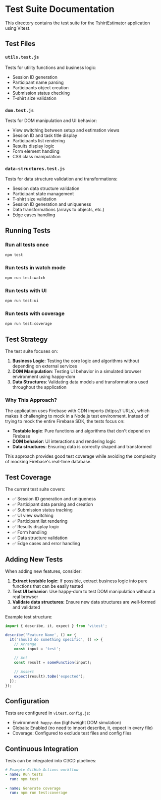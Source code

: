 # Test Suite Documentation

This directory contains the test suite for the TshirtEstimator application using Vitest.

## Test Files

### `utils.test.js`
Tests for utility functions and business logic:
- Session ID generation
- Participant name parsing
- Participants object creation
- Submission status checking
- T-shirt size validation

### `dom.test.js`
Tests for DOM manipulation and UI behavior:
- View switching between setup and estimation views
- Session ID and task title display
- Participants list rendering
- Results display logic
- Form element handling
- CSS class manipulation

### `data-structures.test.js`
Tests for data structure validation and transformations:
- Session data structure validation
- Participant state management
- T-shirt size validation
- Session ID generation and uniqueness
- Data transformations (arrays to objects, etc.)
- Edge cases handling

## Running Tests

### Run all tests once
```bash
npm test
```

### Run tests in watch mode
```bash
npm run test:watch
```

### Run tests with UI
```bash
npm run test:ui
```

### Run tests with coverage
```bash
npm run test:coverage
```

## Test Strategy

The test suite focuses on:

1. **Business Logic**: Testing the core logic and algorithms without depending on external services
2. **DOM Manipulation**: Testing UI behavior in a simulated browser environment using happy-dom
3. **Data Structures**: Validating data models and transformations used throughout the application

### Why This Approach?

The application uses Firebase with CDN imports (https:// URLs), which makes it challenging to mock in a Node.js test environment. Instead of trying to mock the entire Firebase SDK, the tests focus on:

- **Testable logic**: Pure functions and algorithms that don't depend on Firebase
- **DOM behavior**: UI interactions and rendering logic
- **Data structures**: Ensuring data is correctly shaped and transformed

This approach provides good test coverage while avoiding the complexity of mocking Firebase's real-time database.

## Test Coverage

The current test suite covers:
- ✅ Session ID generation and uniqueness
- ✅ Participant data parsing and creation
- ✅ Submission status tracking
- ✅ UI view switching
- ✅ Participant list rendering
- ✅ Results display logic
- ✅ Form handling
- ✅ Data structure validation
- ✅ Edge cases and error handling

## Adding New Tests

When adding new features, consider:

1. **Extract testable logic**: If possible, extract business logic into pure functions that can be easily tested
2. **Test UI behavior**: Use happy-dom to test DOM manipulation without a real browser
3. **Validate data structures**: Ensure new data structures are well-formed and validated

Example test structure:

```javascript
import { describe, it, expect } from 'vitest';

describe('Feature Name', () => {
  it('should do something specific', () => {
    // Arrange
    const input = 'test';
    
    // Act
    const result = someFunction(input);
    
    // Assert
    expect(result).toBe('expected');
  });
});
```

## Configuration

Tests are configured in `vitest.config.js`:
- Environment: `happy-dom` (lightweight DOM simulation)
- Globals: Enabled (no need to import describe, it, expect in every file)
- Coverage: Configured to exclude test files and config files

## Continuous Integration

Tests can be integrated into CI/CD pipelines:

```yaml
# Example GitHub Actions workflow
- name: Run tests
  run: npm test
  
- name: Generate coverage
  run: npm run test:coverage
```

